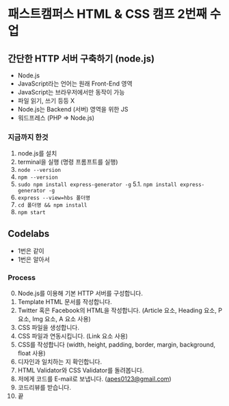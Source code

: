 # 패스트캠퍼스 HTML & CSS 캠프 2번째 수업

## 간단한 HTTP 서버 구축하기 (node.js)
* Node.js
* JavaScript라는 언어는 원래 Front-End 영역
* JavaScript는 브라우저에서만 동작이 가능
* 파일 읽기, 쓰기 등등 X
* Node.js는 Backend (서버) 영역을 위한 JS
* 워드프레스 (PHP => Node.js)

### 지금까지 한것
1. node.js를 설치
2. terminal을 실행 (명령 프롬프트를 실행)
3. `node --version`
4. `npm --version`
5. `sudo npm install express-generator -g`
5.1. `npm install express-generator -g`
6. `express --view=hbs 폴더명`
7. `cd 폴더명 && npm install`
8. `npm start`

## Codelabs
* 1번은 같이
* 1번은 알아서

### Process
0. Node.js를 이용해 기본 HTTP 서버를 구성합니다.
1. Template HTML 문서를 작성합니다.
2. Twitter 혹은 Facebook의 HTML을 작성합니다. (Article 요소, Heading 요소, P요소, Img 요소, A 요소 사용)
3. CSS 파일을 생성합니다.
4. CSS 파일과 연동시킵니다. (Link 요소 사용)
5. CSS를 작성합니다 (width, height, padding, border, margin, background, float 사용)
6. 디자인과 일치하는 지 확인합니다.
7. HTML Validator와 CSS Validator를 돌려봅니다.
8. 저에게 코드를 E-mail로 보냅니다. (apes0123@gmail.com)
9. 코드리뷰를 받습니다.
10. 끝